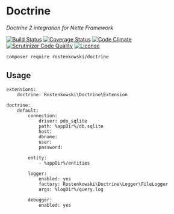 # Doctrine

*Doctrine 2 integration for Nette Framework*

[![Build Status](https://travis-ci.org/rostenkowski/doctrine.svg?branch=master)](https://travis-ci.org/rostenkowski/doctrine)
[![Coverage Status](https://coveralls.io/repos/github/rostenkowski/doctrine/badge.svg)](https://coveralls.io/github/rostenkowski/doctrine)
[![Code Climate](https://codeclimate.com/github/rostenkowski/doctrine/badges/gpa.svg)](https://codeclimate.com/github/rostenkowski/doctrine)
[![Scrutinizer Code Quality](https://scrutinizer-ci.com/g/rostenkowski/doctrine/badges/quality-score.png?b=master)](https://scrutinizer-ci.com/g/rostenkowski/doctrine/?branch=master)
[![License](https://img.shields.io/badge/license-New%20BSD-blue.svg)](https://github.com/rostenkowski/doctrine/blob/master/LICENSE)

```bash
composer require rostenkowski/doctrine
```

## Usage

```neon
extensions: 
	doctrine: Rostenkowski\Doctrine\Extension
	
doctrine:
	default:
		connection:
			driver: pdo_sqlite 
			path: %appDir%/db.sqlite
			host: 
			dbname: 
			user: 
			password:
				 
		entity: 
			- %appDir%/entities
		
		logger:
			enabled: yes
			factory: Rostenkowski\Doctrine\Logger\FileLogger
			args: %logDir%/query.log
			
		debugger:
			enabled: yes
```

